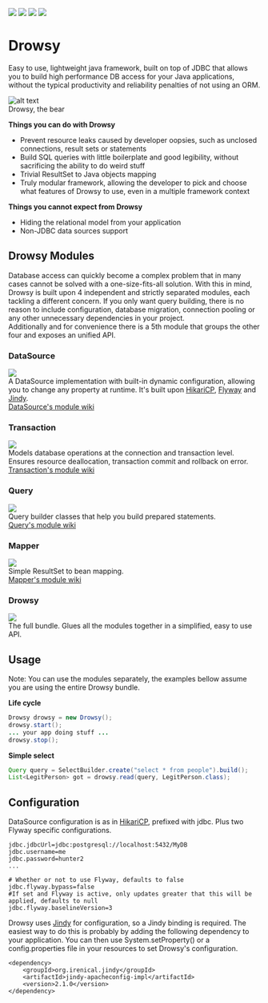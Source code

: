 [![][maven img]][maven]
[![][travis img]][travis]
[![][codecov img]][codecov]
[![][codacy img]][codacy]

# Drowsy
Easy to use, lightweight java framework, built on top of JDBC that allows you to build high performance DB access for your Java applications, without the typical productivity and reliability penalties of not using an ORM.

![alt text][bear]  
Drowsy, the bear

**Things you can do with Drowsy**  
- Prevent resource leaks caused by developer oopsies, such as unclosed connections, result sets or statements  
- Build SQL queries with little boilerplate and good legibility, without sacrificing the ability to do weird stuff  
- Trivial ResultSet to Java objects mapping  
- Truly modular framework, allowing the developer to pick and choose what features of Drowsy to use, even in a multiple framework context  

**Things you cannot expect from Drowsy**  
- Hiding the relational model from your application  
- Non-JDBC data sources support  

## Drowsy Modules
Database access can quickly become a complex problem that in many cases cannot be solved with a one-size-fits-all solution. With this in mind, Drowsy is built upon 4 independent and strictly separated modules, each tackling a different concern. If you only want query building, there is no reason to include configuration, database migration, connection pooling or any other unnecessary dependencies in your project.  
Additionally and for convenience there is a 5th module that groups the other four and exposes an unified API. 

### DataSource
[![][maven-datasource img]][maven-datasource]  
A DataSource implementation with built-in dynamic configuration, allowing you to change any property at runtime. It's built upon [HikariCP](https://github.com/brettwooldridge/HikariCP), [Flyway](https://github.com/flyway/flyway) and [Jindy](https://github.com/irenical/jindy).  
[DataSource's module wiki](https://github.com/irenical/drowsy/wiki/DataSource)

### Transaction
[![][maven-transaction img]][maven-transaction]  
Models database operations at the connection and transaction level. Ensures resource deallocation, transaction commit and rollback on error.  
[Transaction's module wiki](https://github.com/irenical/drowsy/wiki/Transaction)

### Query
[![][maven-query img]][maven-query]  
Query builder classes that help you build prepared statements.  
[Query's module wiki](https://github.com/irenical/drowsy/wiki/Query)

### Mapper
[![][maven-mapper img]][maven-mapper]  
Simple ResultSet to bean mapping.  
[Mapper's module wiki](https://github.com/irenical/drowsy/wiki/Mapper)

### Drowsy
[![][maven img]][maven]  
The full bundle. Glues all the modules together in a simplified, easy to use API.  

## Usage
Note: You can use the modules separately, the examples bellow assume you are using the entire Drowsy bundle.  

**Life cycle**
```java
Drowsy drowsy = new Drowsy();
drowsy.start();
... your app doing stuff ...
drowsy.stop();
```

**Simple select**
```java
Query query = SelectBuilder.create("select * from people").build();
List<LegitPerson> got = drowsy.read(query, LegitPerson.class);
```

## Configuration
DataSource configuration is as in [HikariCP](https://github.com/brettwooldridge/HikariCP), prefixed with jdbc. Plus two Flyway specific configurations.
```properties
jdbc.jdbcUrl=jdbc:postgresql://localhost:5432/MyDB
jdbc.username=me
jdbc.password=hunter2
...

# Whether or not to use Flyway, defaults to false
jdbc.flyway.bypass=false
#If set and Flyway is active, only updates greater that this will be applied, defaults to null
jdbc.flyway.baselineVersion=3
```

Drowsy uses [Jindy](https://github.com/irenical/jindy) for configuration, so a Jindy binding is required. The easiest way to do this is probably by adding the following dependency to your application. You can then use System.setProperty() or a config.properties file in your resources to set Drowsy's configuration.
```
<dependency>
    <groupId>org.irenical.jindy</groupId>
    <artifactId>jindy-apacheconfig-impl</artifactId>
    <version>2.1.0</version>
</dependency>
```

[bear]:https://www.irenical.org/drowsy/bear.jpg "Sometimes, hibernating is just too much - Drowsy, the bear"

[maven]:http://search.maven.org/#search|gav|1|g:"org.irenical.drowsy"%20AND%20a:"drowsy"
[maven img]:https://maven-badges.herokuapp.com/maven-central/org.irenical.drowsy/drowsy/badge.svg

[maven-datasource]:http://search.maven.org/#search|gav|1|g:"org.irenical.drowsy"%20AND%20a:"drowsy-datasource"
[maven-datasource img]:https://maven-badges.herokuapp.com/maven-central/org.irenical.drowsy/drowsy-datasource/badge.svg

[maven-transaction]:http://search.maven.org/#search|gav|1|g:"org.irenical.drowsy"%20AND%20a:"drowsy-transaction"
[maven-transaction img]:https://maven-badges.herokuapp.com/maven-central/org.irenical.drowsy/drowsy-transaction/badge.svg

[maven-query]:http://search.maven.org/#search|gav|1|g:"org.irenical.drowsy"%20AND%20a:"drowsy-query"
[maven-query img]:https://maven-badges.herokuapp.com/maven-central/org.irenical.drowsy/drowsy-query/badge.svg

[maven-mapper]:http://search.maven.org/#search|gav|1|g:"org.irenical.drowsy"%20AND%20a:"drowsy-mapper"
[maven-mapper img]:https://maven-badges.herokuapp.com/maven-central/org.irenical.drowsy/drowsy-mapper/badge.svg

[travis]:https://travis-ci.org/irenical/drowsy
[travis img]:https://travis-ci.org/irenical/drowsy.svg?branch=master

[codecov]:https://codecov.io/gh/irenical/drowsy
[codecov img]:https://codecov.io/gh/irenical/drowsy/branch/master/graph/badge.svg

[codacy]:https://www.codacy.com/app/tiagosimao/drowsy?utm_source=github.com&amp;utm_medium=referral&amp;utm_content=irenical/drowsy&amp;utm_campaign=Badge_Grade
[codacy img]:https://api.codacy.com/project/badge/Grade/8a7f2277e24e4f619b13fb879c7c44b4
